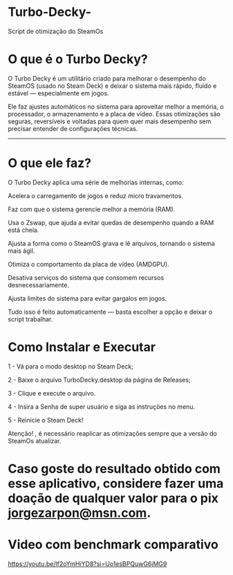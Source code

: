 # Turbo-Decky-
Script de otimização do SteamOs 

# O que é o Turbo Decky?

O Turbo Decky é um utilitário criado para melhorar o desempenho do SteamOS (usado no Steam Deck) e deixar o sistema mais rápido, fluido e estável — especialmente em jogos.

Ele faz ajustes automáticos no sistema para aproveitar melhor a memória, o processador, o armazenamento e a placa de vídeo.
Essas otimizações são seguras, reversíveis e voltadas para quem quer mais desempenho sem precisar entender de configurações técnicas.


---

# O que ele faz?

O Turbo Decky aplica uma série de melhorias internas, como:

Acelera o carregamento de jogos e reduz micro travamentos.

Faz com que o sistema gerencie melhor a memória (RAM).

Usa o Zswap, que ajuda a evitar quedas de desempenho quando a RAM está cheia.

Ajusta a forma como o SteamOS grava e lê arquivos, tornando o sistema mais ágil.

Otimiza o comportamento da placa de vídeo (AMDGPU).

Desativa serviços do sistema que consomem recursos desnecessariamente.

Ajusta limites do sistema para evitar gargalos em jogos.


Tudo isso é feito automaticamente — basta escolher a opção e deixar o script trabalhar.

# Como Instalar e Executar

1 - Vá para o modo desktop no Steam Deck;

2 - Baixe o arquivo TurboDecky.desktop da página de Releases;

3 - Clique e execute o arquivo.

4 - Insira a Senha de super usuário e siga as instruções no menu.

5 - Reinicie o Steam Deck!

Atenção! , é necessário reaplicar as otimizações sempre que a versão do SteamOs atualizar. 

# Caso goste do resultado obtido com esse aplicativo, considere fazer uma doação de qualquer valor para o pix jorgezarpon@msn.com.

# Video com benchmark comparativo
https://youtu.be/lf2oYmHiYD8?si=Uo1esBPQuwG6jMG9
